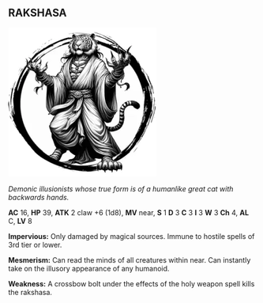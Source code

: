 ## RAKSHASA

![](images/rakshasa.webp)

_Demonic illusionists whose true form is of a humanlike great cat with backwards hands._

**AC** 16, **HP** 39, **ATK** 2 claw +6 (1d8), **MV** near, **S** 1 **D** 3 **C** 3 **I** 3 **W** 3 **Ch** 4, **AL** C, **LV** 8

**Impervious:** Only damaged by magical sources. Immune to hostile spells of 3rd tier or lower.

**Mesmerism:** Can read the minds of all creatures within near. Can instantly take on the illusory appearance of any humanoid.

**Weakness:** A crossbow bolt under the effects of the holy weapon spell kills the rakshasa.

